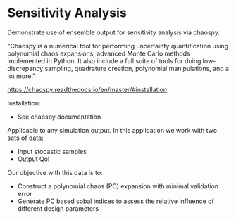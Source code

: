 # Sensitivity Analysis

Demonstrate use of ensemble output for sensitivity analysis via chaospy. 

"Chaospy is a numerical tool for performing uncertainty quantification using polynomial chaos expansions, advanced Monte Carlo methods implemented in Python. It also include a full suite of tools for doing low-discrepancy sampling, quadrature creation, polynomial manipulations, and a lot more."

https://chaospy.readthedocs.io/en/master/#installation

Installation: 
* See chaospy documentation

Applicable to any simulation output. In this application we work with two sets of data: 
* Input stocastic samples 
* Output QoI 

Our objective with this data is to: 
* Construct a polynomial chaos (PC) expansion with minimal validation error
* Generate PC based sobal indices to assess the relative influence of different design parameters

